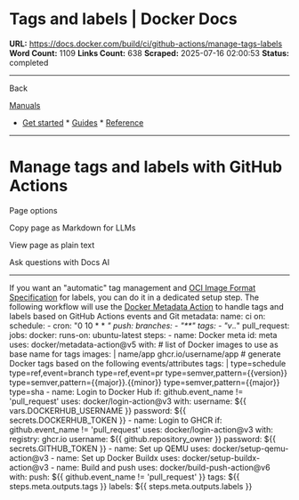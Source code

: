 # Tags and labels | Docker Docs

**URL:** https://docs.docker.com/build/ci/github-actions/manage-tags-labels
**Word Count:** 1109
**Links Count:** 638
**Scraped:** 2025-07-16 02:00:53
**Status:** completed

---

Back

[Manuals](https://docs.docker.com/manuals/)

  * [Get started](https://docs.docker.com/get-started/)   * [Guides](https://docs.docker.com/guides/)   * [Reference](https://docs.docker.com/reference/)

* * *

# Manage tags and labels with GitHub Actions

Page options

Copy page as Markdown for LLMs

View page as plain text

Ask questions with Docs AI

* * *

If you want an "automatic" tag management and [OCI Image Format Specification](https://github.com/opencontainers/image-spec/blob/master/annotations.md) for labels, you can do it in a dedicated setup step. The following workflow will use the [Docker Metadata Action](https://github.com/docker/metadata-action) to handle tags and labels based on GitHub Actions events and Git metadata:               name: ci          on:       schedule:         - cron: "0 10 * * *"       push:         branches:           - "**"         tags:           - "v*.*.*"       pull_request:          jobs:       docker:         runs-on: ubuntu-latest         steps:           - name: Docker meta             id: meta             uses: docker/metadata-action@v5             with:               # list of Docker images to use as base name for tags               images: |                 name/app                 ghcr.io/username/app               # generate Docker tags based on the following events/attributes               tags: |                 type=schedule                 type=ref,event=branch                 type=ref,event=pr                 type=semver,pattern={{version}}                 type=semver,pattern={{major}}.{{minor}}                 type=semver,pattern={{major}}                 type=sha                - name: Login to Docker Hub             if: github.event_name != 'pull_request'             uses: docker/login-action@v3             with:               username: ${{ vars.DOCKERHUB_USERNAME }}               password: ${{ secrets.DOCKERHUB_TOKEN }}                - name: Login to GHCR             if: github.event_name != 'pull_request'             uses: docker/login-action@v3             with:               registry: ghcr.io               username: ${{ github.repository_owner }}               password: ${{ secrets.GITHUB_TOKEN }}                - name: Set up QEMU             uses: docker/setup-qemu-action@v3                - name: Set up Docker Buildx             uses: docker/setup-buildx-action@v3                - name: Build and push             uses: docker/build-push-action@v6             with:               push: ${{ github.event_name != 'pull_request' }}               tags: ${{ steps.meta.outputs.tags }}               labels: ${{ steps.meta.outputs.labels }}